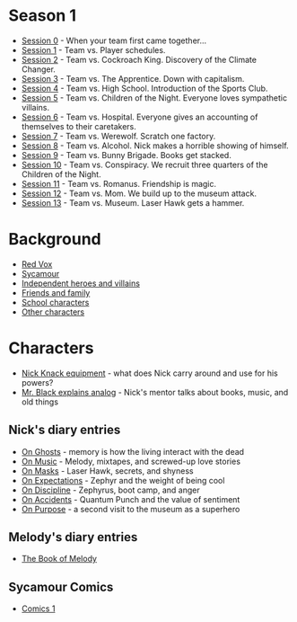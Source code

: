 <!-- TITLE: Sycamour Division -->
<!-- SUBTITLE: A quick summary of Sycamour Division -->

# Season 1
* [Session 0](sycamour-division/session-0) - When your team first came together...
* [Session 1](sycamour-division/session-1) - Team vs. Player schedules.
* [Session 2](sycamour-division/session-2) - Team vs. Cockroach King. Discovery of the Climate Changer.
* [Session 3](sycamour-division/session-3) - Team vs. The Apprentice. Down with capitalism.
* [Session 4](sycamour-division/session-4) - Team vs. High School. Introduction of the Sports Club.
* [Session 5](sycamour-division/session-5) - Team vs. Children of the Night. Everyone loves sympathetic villains.
* [Session 6](sycamour-division/session-6) - Team vs. Hospital. Everyone gives an accounting of themselves to their caretakers.
* [Session 7](sycamour-division/session-7) - Team vs. Werewolf. Scratch one factory.
* [Session 8](sycamour-division/session-8) - Team vs. Alcohol. Nick makes a horrible showing of himself.
* [Session 9](sycamour-division/session-9) - Team vs. Bunny Brigade. Books get stacked.
* [Session 10](sycamour-division/session-10) - Team vs. Conspiracy. We recruit three quarters of the Children of the Night.
* [Session 11](sycamour-division/session-11) - Team vs. Romanus. Friendship is magic.
* [Session 12](sycamour-division/session-12) - Team vs. Mom. We build up to the museum attack.
* [Session 13](sycamour-division/session-13) - Team vs. Museum. Laser Hawk gets a hammer.
# Background
* [Red Vox](sycamour-division/red-vox)
* [Sycamour](sycamour-division/sycamour)
* [Independent heroes and villains](sycamour-division/independent)
* [Friends and family](sycamour-division/friends-family)
* [School characters](sycamour-division/school-characters)
* [Other characters](sycamour-division/other-characters)

# Characters
* [Nick Knack equipment](sycamour-division/nick-knack-equipment) - what does Nick carry around and use for his powers?
* [Mr. Black explains analog](sycamour-division/mr-black-explains-analog) - Nick's mentor talks about books, music, and old things

## Nick's diary entries
* [On Ghosts](sycamour-division/on-ghosts) - memory is how the living interact with the dead
* [On Music](sycamour-division/on-music) - Melody, mixtapes, and screwed-up love stories
* [On Masks](sycamour-division/on-masks) - Laser Hawk, secrets, and shyness
* [On Expectations](sycamour-division/on-expectations) - Zephyr and the weight of being cool
* [On Discipline](sycamour-division/on-discipline) - Zephyrus, boot camp, and anger
* [On Accidents](sycamour-division/on-accidents) - Quantum Punch and the value of sentiment
* [On Purpose](sycamour-division/on-purpose) - a second visit to the museum as a superhero

## Melody's diary entries
* [The Book of Melody](sycamour-division/book-of-melody)

## Sycamour Comics
* [Comics 1](sycamour-division/comics-1)